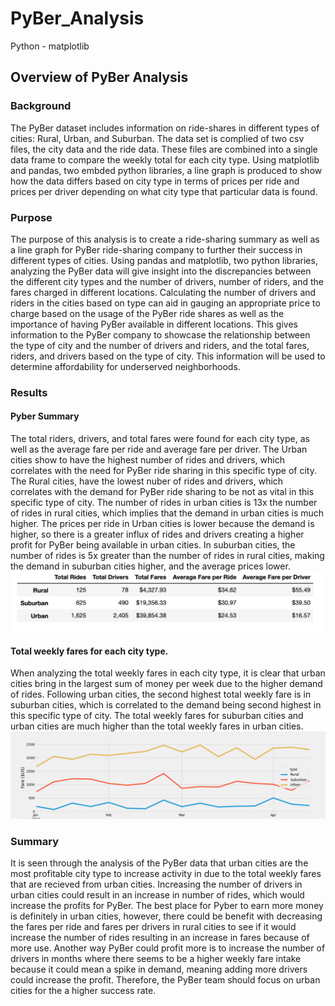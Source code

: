 # PyBer_Analysis
Python - matplotlib

## Overview of PyBer Analysis

### Background
The PyBer dataset includes information on ride-shares in different types of cities: Rural, Urban, and Suburban. The data set is complied of two csv files, the city data and the ride data. These files are combined into a single data frame to compare the weekly total for each city type. Using matplotlib and pandas, two embded python libraries, a line graph is produced to show how the data differs based on city type in terms of prices per ride and prices per driver depending on what city type that particular data is found.  

### Purpose
The purpose of this analysis is to create a ride-sharing summary as well as a line graph for PyBer ride-sharing company to further their success in different types of cities. Using pandas and matplotlib, two python libraries, analyzing the PyBer data will give insight into the discrepancies between the different city types and the number of drivers, number of riders, and the fares charged in different locations. Calculating the number of drivers and riders in the cities based on type can aid in gauging an appropriate price to charge based on the usage of the PyBer ride shares as well as the importance of having PyBer available in different locations. This gives information to the PyBer company to showcase the relationship between the type of city and the number of drivers and riders, and the total fares, riders, and drivers based on the type of city. This information will be used to determine affordability for underserved neighborhoods.

### Results

#### Pyber Summary
The total riders, drivers, and total fares were found for each city type, as well as the average fare per ride and average fare per driver. 
The Urban cities show to have the highest number of rides and drivers, which correlates with the need for PyBer ride sharing in this specific type of city. The Rural cities, have the lowest nuber of rides and drivers, which correlates with the demand for PyBer ride sharing to be not as vital in this specific type of city. The number of rides in urban cities is 13x the number of rides in rural cities, which implies that the demand in urban cities is much higher. The prices per ride in Urban cities is lower because the demand is higher, so there is a greater influx of rides and drivers creating a higher profit for PyBer being available in urban cities. In suburban cities, the number of rides is 5x greater than the number of rides in rural cities, making the demand in suburban cities higher, and the average prices lower.
![pyber_summary](Resources/pyber_summary.png)

#### Total weekly fares for each city type. 
When analyzing the total weekly fares in each city type, it is clear that urban cities bring in the largest sum of money per week due to the higher demand of rides. Following urban cities, the second highest total weekly fare is in suburban cities, which is correlated to the demand being second highest in this specific type of city. The total weekly fares for suburban cities and urban cities are much higher than the total weekly fares in urban cities. 
![PyBer_fare_summary](analysis/PyBer_fare_summary.png)

### Summary
It is seen through the analysis of the PyBer data that urban cities are the most profitable city type to increase activity in due to the total weekly fares that are recieved from urban cities. Increasing the number of drivers in urban cities could result in an increase in number of rides, which would increase the profits for PyBer. The best place for Pyber to earn more money is definitely in urban cities, however, there could be benefit with decreasing the fares per ride and fares per drivers in rural cities to see if it would increase the number of rides resulting in an increase in fares because of more use. Another way PyBer could profit more is to increase the number of drivers in months where there seems to be a higher weekly fare intake because it could mean a spike in demand, meaning adding more drivers could increase the profit. Therefore, the PyBer team should focus on urban cities for the a higher success rate. 
